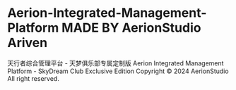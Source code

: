 # Aerion-Integrated-Management-Platform MADE BY AerionStudio Ariven
天行者综合管理平台 - 天梦俱乐部专属定制版
Aerion Integrated Management Platform - SkyDream Club Exclusive Edition
Copyright © 2024 AerionStudio All right reserved.
